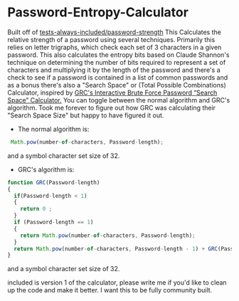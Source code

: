# Password-Entropy-Calculator

Built off of <a href="https://github.com/tests-always-included/password-strength" target="_blank">tests-always-included/password-strength</a> 
This Calculates the relative strength of a password using several techniques. Primarily this relies on letter trigraphs, which check each set of 3 characters in a given password. This also calculates the entropy bits based on Claude Shannon's technique on determining the number of bits required to represent a set of characters and multiplying it by the length of the password and there's a check to see if a password is contained in a list of common passwords and as a bonus there's also a "Search Space" or (Total Possible Combinations) Calculator, inspired by <a href="https://www.grc.com/haystack.htm" target="_blank">GRC's Interactive Brute Force Password “Search Space” Calculator.</a> 
You can toggle between the normal algorithm and GRC's algorithm. Took me forever to figure out how GRC was calculating their "Search Space Size" but happy to have figured it out.

* The normal algorithm is:  
```javascript
 Math.pow(number-of-characters, Password-length);
```
and a symbol character set size of 32.

* GRC's algorithm is:

```javascript
function GRC(Password-length) 
{ 
  if(Password-length < 1) 
  {
    return 0 ; 
  }
  if (Password-length == 1)
  {
    return Math.pow(number-of-characters, Password-length); 
  }
  return Math.pow(number-of-characters, Password-length - 1) + GRC(Password-length - 1); 
}
```
and a symbol character set size of 32.

included is version 1 of the calculator, please write me if you'd like to clean up the code and make it better. I want this to be fully community built. 
